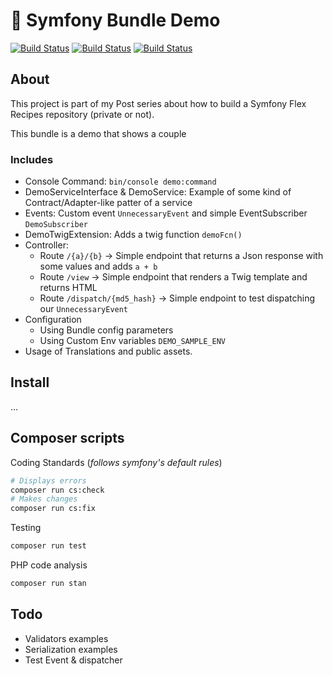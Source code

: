 # 🚀 Symfony Bundle Demo

[![Build Status](https://github.com/danielm/symfony-bundle-demo/workflows/Tests/badge.svg)](https://github.com/danielm/symfony-bundle-demo/actions/workflows/tests.yml)
[![Build Status](https://github.com/danielm/symfony-bundle-demo/workflows/PHPCsFixer/badge.svg)](https://github.com/danielm/symfony-bundle-demo/actions/workflows/php-cs-fixer.yml)
[![Build Status](https://github.com/danielm/symfony-bundle-demo/workflows/PHPStan/badge.svg)](https://github.com/danielm/symfony-bundle-demo/actions/workflows/php-stan.yml)

## About

This project is part  of my Post series about how to build a Symfony Flex Recipes repository (private or not).

This bundle is a demo that shows a couple

### Includes
- Console Command: `bin/console demo:command`
- DemoServiceInterface & DemoService: Example of some kind of Contract/Adapter-like patter of a service
- Events: Custom event `UnnecessaryEvent` and simple EventSubscriber `DemoSubscriber`
- DemoTwigExtension: Adds a twig function `demoFcn()`
- Controller:
  - Route `/{a}/{b}` -> Simple endpoint that returns a Json response with some values and adds `a + b`
  - Route `/view` -> Simple endpoint that renders a Twig template and returns HTML
  - Route `/dispatch/{md5_hash}` -> Simple endpoint to test dispatching our `UnnecessaryEvent` 
- Configuration
  - Using Bundle config parameters
  - Using Custom Env variables `DEMO_SAMPLE_ENV`
- Usage of Translations and public assets.

## Install

...

## Composer scripts
Coding Standards (*follows symfony's default rules*)
```bash
# Displays errors
composer run cs:check
# Makes changes
composer run cs:fix
```
Testing
```bash
composer run test
```
PHP code analysis 
```bash
composer run stan
```

## Todo
- Validators examples
- Serialization examples
- Test Event & dispatcher
